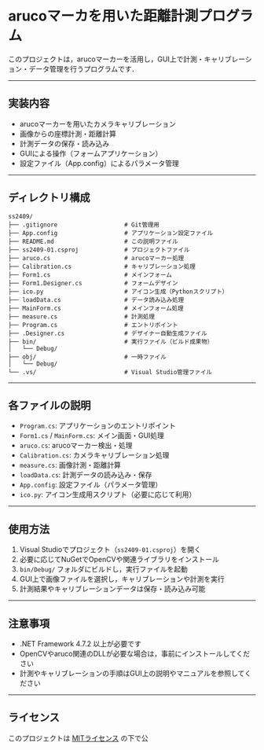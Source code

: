 # arucoマーカを用いた距離計測プログラム

このプロジェクトは，arucoマーカーを活用し，GUI上で計測・キャリブレーション・データ管理を行うプログラムです．

---

## 実装内容

- arucoマーカーを用いたカメラキャリブレーション
- 画像からの座標計測・距離計算
- 計測データの保存・読み込み
- GUIによる操作（フォームアプリケーション）
- 設定ファイル（App.config）によるパラメータ管理

---

## ディレクトリ構成

```
ss2409/
├── .gitignore                   # Git管理用
├── App.config                   # アプリケーション設定ファイル
├── README.md                    # この説明ファイル
├── ss2409-01.csproj             # プロジェクトファイル
├── aruco.cs                     # arucoマーカー処理
├── Calibration.cs               # キャリブレーション処理
├── Form1.cs                     # メインフォーム
├── Form1.Designer.cs            # フォームデザイン
├── ico.py                       # アイコン生成（Pythonスクリプト）
├── loadData.cs                  # データ読み込み処理
├── MainForm.cs                  # メインフォーム処理
├── measure.cs                   # 計測処理
├── Program.cs                   # エントリポイント
├── .Designer.cs                 # デザイナー自動生成ファイル
├── bin/                         # 実行ファイル（ビルド成果物）
│   └── Debug/
├── obj/                         # 一時ファイル
│   └── Debug/
└── .vs/                         # Visual Studio管理ファイル
```

---

## 各ファイルの説明

- `Program.cs`: アプリケーションのエントリポイント
- `Form1.cs` / `MainForm.cs`: メイン画面・GUI処理
- `aruco.cs`: arucoマーカー検出・処理
- `Calibration.cs`: カメラキャリブレーション処理
- `measure.cs`: 画像計測・距離計算
- `loadData.cs`: 計測データの読み込み・保存
- `App.config`: 設定ファイル（パラメータ管理）
- `ico.py`: アイコン生成用スクリプト（必要に応じて利用）

---

## 使用方法

1. Visual Studioでプロジェクト（`ss2409-01.csproj`）を開く
2. 必要に応じてNuGetでOpenCVや関連ライブラリをインストール
3. `bin/Debug/` フォルダにビルドし，実行ファイルを起動
4. GUI上で画像ファイルを選択し，キャリブレーションや計測を実行
5. 計測結果やキャリブレーションデータは保存・読み込み可能

---

## 注意事項

- .NET Framework 4.7.2 以上が必要です
- OpenCVやaruco関連のDLLが必要な場合は，事前にインストールしてください
- 計測やキャリブレーションの手順はGUI上の説明やマニュアルを参照してください

---

## ライセンス

このプロジェクトは [MITライセンス](https://opensource.org/licenses/MIT) の下で公
